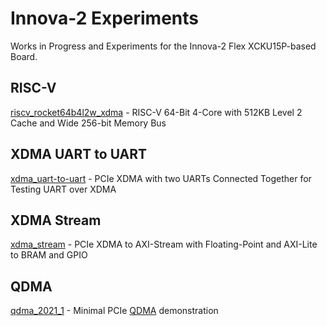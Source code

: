 # Innova-2 Experiments

Works in Progress and Experiments for the Innova-2 Flex XCKU15P-based Board.


## RISC-V

[riscv_rocket64b4l2w_xdma](riscv_rocket64b4l2w_xdma) - RISC-V 64-Bit 4-Core with 512KB Level 2 Cache and Wide 256-bit Memory Bus


## XDMA UART to UART

[xdma_uart-to-uart](xdma_uart-to-uart) - PCIe XDMA with two UARTs Connected Together for Testing UART over XDMA


## XDMA Stream

[xdma_stream](xdma_stream) - PCIe XDMA to AXI-Stream with Floating-Point and AXI-Lite to BRAM and GPIO


## QDMA

[qdma_2021_1](qdma_2021_1) - Minimal PCIe [QDMA](https://www.xilinx.com/products/intellectual-property/pcie-qdma.html) demonstration

